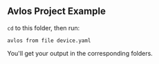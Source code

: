 

## Avlos Project Example

`cd` to this folder, then run:

    avlos from file device.yaml

You'll get your output in the corresponding folders.